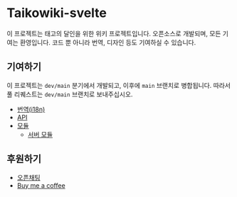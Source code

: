 # Taikowiki-svelte 

이 프로젝트는 태고의 달인을 위한 위키 프로젝트입니다. 오픈소스로 개발되며, 모든 기여는 환영입니다. 코드 뿐 아니라 번역, 디자인 등도 기여하실 수 있습니다.

## 기여하기

이 프로젝트는 `dev/main` 분기에서 개발되고, 이후에 `main` 브랜치로 병합됩니다. 따라서 풀 리퀘스트는 `dev/main` 브랜치로 보내주십시오.

- [번역(i18n)](/docs/ko/i18n.md)
- [API](/docs/ko/api.md)
- [모듈](/docs/ko/module.md)
    - [서버 모듈](/docs/ko/server_module.md)

## 후원하기

- [오픈채팅](https://open.kakao.com/me/hotsixman)
- [Buy me a coffee](https://buymeacoffee.com/hotsixman)